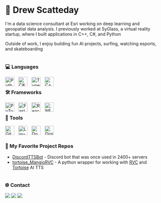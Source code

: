 # 🌊 Drew Scatteday
I'm a data science consultant at Esri working on deep learning and geospatial data analysis. I previously worked at SyGlass, a virtual reality startup, where I built applications in C++, C#, and Python

Outside of work, I enjoy building fun AI projects, surfing, watching esports, and skateboarding

#

### 💻 Languages
<img align="left" alt="Python" width="30px" style="padding-right:10px;" src="https://cdn.jsdelivr.net/gh/devicons/devicon/icons/python/python-original.svg" />
<img align="left" alt="C#" width="30px" style="padding-right:10px;" src="https://cdn.jsdelivr.net/gh/devicons/devicon/icons/csharp/csharp-original.svg" />
<img align="left" alt="TypeScript" width="30px" style="padding-right:10px;" src="https://cdn.jsdelivr.net/gh/devicons/devicon/icons/typescript/typescript-plain.svg" />
<img align="left" alt="C++" width="30px" style="padding-right:10px;" src="https://cdn.jsdelivr.net/gh/devicons/devicon/icons/cplusplus/cplusplus-original.svg" />
<br />

### 🛠️ Frameworks
<img align="left" alt="PyTorch" width="30px" style="padding-right:10px;" src="https://cdn.jsdelivr.net/gh/devicons/devicon/icons/pytorch/pytorch-original.svg" />
<img align="left" alt="FastAPI" width="30px" style="padding-right:10px;" src="https://cdn.jsdelivr.net/gh/devicons/devicon/icons/fastapi/fastapi-original.svg" />
<img align="left" alt="React" width="30px" style="padding-right:10px;" src="https://cdn.jsdelivr.net/gh/devicons/devicon/icons/react/react-original.svg" />
<img align="left" alt=".NET Core" width="30px" style="padding-right:10px;" src="https://cdn.jsdelivr.net/gh/devicons/devicon/icons/dotnetcore/dotnetcore-original.svg"  />
<br />

### 🧰 Tools
<img align="left" alt="Git" width="30px" style="padding-right:10px;" src="https://cdn.jsdelivr.net/gh/devicons/devicon/icons/git/git-original.svg" />
<img align="left" alt="Linux" width="30px" style="padding-right:10px;" src="https://cdn.jsdelivr.net/gh/devicons/devicon/icons/linux/linux-original.svg" />
<img align="left" alt="Docker" width="30px" style="padding-right:10px;" src="https://cdn.jsdelivr.net/gh/devicons/devicon/icons/docker/docker-original.svg" />
<img align="left" alt="Digital Ocean" width="30px" style="padding-right:10px;" src="https://cdn.jsdelivr.net/gh/devicons/devicon/icons/digitalocean/digitalocean-original.svg" />
<br />

#

### 📂 My Favorite Project Repos
* <a href="https://github.com/DrewScatterday/DiscordTTSBot">DiscordTTSBot</a> - Discord bot that was once used in 2400+ servers
* <a href="https://github.com/DrewScatterday/tortoise_MangioRVC">tortoise_MangioRVC</a> - A python wrapper for working with [RVC](https://github.com/Mangio621/Mangio-RVC-Fork) and [Tortoise](https://github.com/neonbjb/tortoise-tts) AI TTS 

#

### 🌐 Contact 
<a href="mailto:drewscatterday@gmail.com"><img src="https://img.shields.io/badge/Gmail-D14836?style=for-the-badge&logo=gmail&logoColor=white"></a> <a href="https://www.linkedin.com/in/drewscatterday/"><img src="https://img.shields.io/badge/LinkedIn-0077B5?style=for-the-badge&logo=linkedin&logoColor=white"></a> <a href="https://drewscatterday.com"><img src="https://img.shields.io/badge/portfolio-0A0A0A?style=for-the-badge&logo=dev.to&logoColor=white"></a> 
